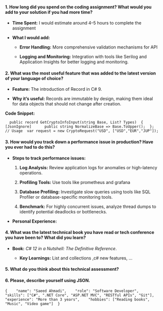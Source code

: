 #### 1\. **How long did you spend on the coding assignment? What would you add to your solution if you had more time?**

*   **Time Spent:** I would estimate around 4–5 hours to complete the assignment
    
*   **What I would add:**
    
    *   **Error Handling:** More comprehensive validation mechanisms for API
        
    *   **Logging and Monitoring:** Integration with tools like Serilog and Application Insights for better logging and monitoring.
        

#### 2\. **What was the most useful feature that was added to the latest version of your language of choice?**

*   **Feature:** The introduction of Record in C# 9.
    
*   **Why it’s useful:** Records are immutable by design, making them ideal for data objects that should not change after creation.
    

**Code Snippet:**

`   public record GetCryptoInfoInput(string Base, List? Types)  {      [JsonIgnore]      public string NormalizeBase => Base.ToUpper();  };  // Usage  var request = new CryptoRequest("USD", ["USD","EUR","JUP"]);   `

#### 3\. **How would you track down a performance issue in production? Have you ever had to do this?**

*   **Steps to track performance issues:**
    
    1.  **Log Analysis:** Review application logs for anomalies or high-latency operations.
        
    2.  **Profiling Tools:** Use tools like prometheus and grafana
        
    3.  **Database Profiling:** Investigate slow queries using tools like SQL Profiler or database-specific monitoring tools.
        
    4.  **Benchmark:** For highly concurrent issues, analyze thread dumps to identify potential deadlocks or bottlenecks.
        
*   **Personal Experience:**
    

#### 4\. **What was the latest technical book you have read or tech conference you have been to? What did you learn?**

*   **Book:** _C# 12 in a Nutshell: The Definitive Reference_.
    
    *   **Key Learnings:** List and collections ,c# new features, …
        

#### 5\. **What do you think about this technical assessment?**

#### 6\. **Please, describe yourself using JSON.**

 ` {    "name": "Saeed Ahmadi",    "role": "Software Developer",    "skills": ["C#", ".NET Core", "ASP.NET MVC", "RESTful APIs", "Git"],    "experience": "More than 3 years",    "hobbies": ["Reading books", "Music", "Video game"]  }   `
